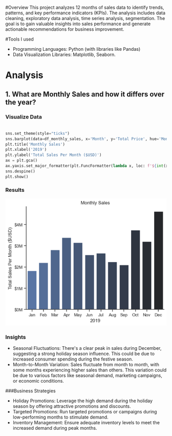 
#Overview
This project analyzes 12 months of sales data to identify trends, patterns, and key performance indicators (KPIs). The analysis includes data cleaning, exploratory data analysis, time series analysis, segmentation. The goal is to gain valuable insights into sales performance and generate actionable recommendations for business improvement.

#Tools I used
- Programming Languages: Python (with libraries like Pandas)
- Data Visualization Libraries: Matplotlib, Seaborn.

# Analysis
## 1. What are Monthly Sales and how it differs over the year?

### Visualize Data
```python

sns.set_theme(style="ticks")
sns.barplot(data=df_monthly_sales, x='Month', y='Total Price', hue='Month', palette='dark:b_r')
plt.title('Monthly Sales')
plt.xlabel('2019')
plt.ylabel('Total Sales Per Month ($USD)')
ax = plt.gca()
ax.yaxis.set_major_formatter(plt.FuncFormatter(lambda x, loc: f'${int(x/1000000)}M'))
sns.despine()
plt.show()

```

### Results 
![Visulization For the above given code](plots/montly_sales.png)

### Insights 

- Seasonal Fluctuations: There's a clear peak in sales during December, suggesting a strong holiday season influence. This could be due to increased consumer spending during the festive season.
- Month-to-Month Variation: Sales fluctuate from month to month, with some months experiencing higher sales than others. This variation could be due to various factors like seasonal demand, marketing campaigns, or economic conditions.

###Business Strategies 

- Holiday Promotions: Leverage the high demand during the holiday season by offering attractive promotions and discounts.
- Targeted Promotions: Run targeted promotions or campaigns during low-performing months to stimulate demand.
- Inventory Management: Ensure adequate inventory levels to meet the increased demand during peak months.


